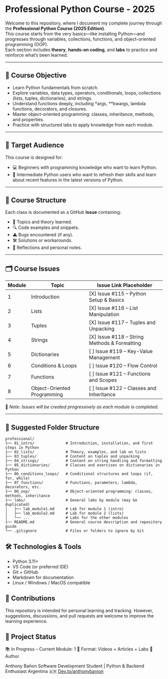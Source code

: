 # Professional Python Course - 2025

Welcome to this repository, where I document my complete journey through the **Professional Python Course (2025 Edition)**.  
This course starts from the very basics—like installing Python—and progresses through variables, collections, functions, and object-oriented programming (OOP).  
Each section includes **theory**, **hands-on coding**, and **labs** to practice and reinforce what’s been learned.

---

## 🎯 Course Objective

- Learn Python fundamentals from scratch.
- Explore variables, data types, operators, conditionals, loops, collections (lists, tuples, dictionaries), and strings.
- Understand functions deeply, including \*args, \*\*kwargs, lambda functions, decorators, and closures.
- Master object-oriented programming: classes, inheritance, methods, and properties.
- Practice with structured labs to apply knowledge from each module.

---

## 🧠 Target Audience

This course is designed for:

- 💻 Beginners with programming knowledge who want to learn Python.
- 🧪 Intermediate Python users who want to refresh their skills and learn about recent features in the latest versions of Python.

---

## 🧱 Course Structure

Each class is documented as a GitHub **Issue** containing:

- 📌 Topics and theory learned.
- 🔍 Code examples and snippets.
- ⚠️ Bugs encountered (if any).
- 🛠 Solutions or workarounds.
- 📓 Reflections and personal notes.

---

## 🗂 Course Issues

| Module | Topic                       | Issue Link Placeholder                       |
| ------ | --------------------------- | -------------------------------------------- |
| 1      | Introduction                | [X] Issue #115 – Python Setup & Basics       |
| 2      | Lists                       | [X] Issue #116 – List Manipulation           |
| 3      | Tuples                      | [X] Issue #117 – Tuples and Unpacking        |
| 4      | Strings                     | [X] Issue #118 – String Methods & Formatting |
| 5      | Dictionaries                | [ ] Issue #119 – Key-Value Management        |
| 6      | Conditions & Loops          | [ ] Issue #120 – Flow Control                |
| 7      | Functions                   | [ ] Issue #121 – Functions and Scopes        |
| 8      | Object-Oriented Programming | [ ] Issue #122 – Classes and Inheritance     |

📝 _Note: Issues will be created progressively as each module is completed._

---

## 📂 Suggested Folder Structure

```text
professional/
├── 01_intro/              # Introduction, installation, and first steps in Python
├── 02_lists/              # Theory, examples, and lab on lists
├── 03_tuples/             # Content on tuples and unpacking
├── 04_strings/            # Content on string handling and formatting
├── 05_dictionaries/       # Classes and exercises on dictionaries in Python
├── 06_conditions_loops/   # Conditional structures and loops (if, for, while)
├── 07_functions/          # Functions, parameters, lambda, decorators, etc.
├── 08_oop/                # Object-oriented programming: classes, methods, inheritance
├── labs/                  # General labs by module (may be duplicated)
│   ├── lab_module1.md     # Lab for module 1 (intro)
│   ├── lab_module2.md     # Lab for module 2 (lists)
│   └── ...                # Labs for the other modules
├── README.md              # General course description and repository guide
└── .gitignore             # Files or folders to ignore by Git
```

## 🛠 Technologies & Tools

- Python 3.11+
- VS Code (or preferred IDE)
- Git + GitHub
- Markdown for documentation
- Linux / Windows / MacOS compatible

## 🤝 Contributions

This repository is intended for personal learning and tracking.
However, suggestions, discussions, and pull requests are welcome to improve the learning experience.

## 📅 Project Status

📚 In Progress – Current Module: 1
🎥 Format: Videos + Articles + Labs
🧠 Author

Anthony Bañon
Software Development Student | Python & Backend Enthusiast
Argentina 🇦🇷
[Dev.to/anthonybanion](https://dev.to/anthonybanion)
